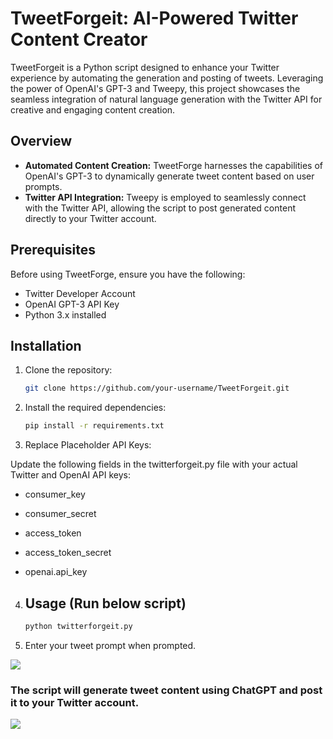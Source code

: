 # TweetForgeit: AI-Powered Twitter Content Creator

TweetForgeit is a Python script designed to enhance your Twitter experience by automating the generation and posting of tweets. Leveraging the power of OpenAI's GPT-3 and Tweepy, this project showcases the seamless integration of natural language generation with the Twitter API for creative and engaging content creation.

## Overview

- **Automated Content Creation:** TweetForge harnesses the capabilities of OpenAI's GPT-3 to dynamically generate tweet content based on user prompts.
- **Twitter API Integration:** Tweepy is employed to seamlessly connect with the Twitter API, allowing the script to post generated content directly to your Twitter account.

## Prerequisites

Before using TweetForge, ensure you have the following:

- Twitter Developer Account
- OpenAI GPT-3 API Key
- Python 3.x installed

## Installation

1. Clone the repository:

   ```bash
   git clone https://github.com/your-username/TweetForgeit.git

2. Install the required dependencies:
   
    ```bash
    pip install -r requirements.txt

3. Replace Placeholder API Keys:

Update the following fields in the twitterforgeit.py file with your actual Twitter and OpenAI API keys:

- consumer_key

- consumer_secret

- access_token

- access_token_secret

- openai.api_key

4. ## Usage (Run below script)

      ```bash
      python twitterforgeit.py
  
5. Enter your tweet prompt when prompted.

<img src="https://raw.githubusercontent.com/akshitagupta15june/TweetForgeit/main/Images/codepy.png">
</br>

### The script will generate tweet content using ChatGPT and post it to your Twitter account.

<img src="https://raw.githubusercontent.com/akshitagupta15june/TweetForgeit/main/Images/tweetpy.png">


  


  




